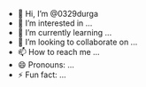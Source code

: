 - 👋 Hi, I’m @0329durga
- 👀 I’m interested in ...
- 🌱 I’m currently learning ...
- 💞️ I’m looking to collaborate on ...
- 📫 How to reach me ...
- 😄 Pronouns: ...
- ⚡ Fun fact: ...

<!---
0329durga/0329durga is a ✨ special ✨ repository because its `README.md` (this file) appears on your GitHub profile.
You can click the Preview link to take a look at your changes.
--->
